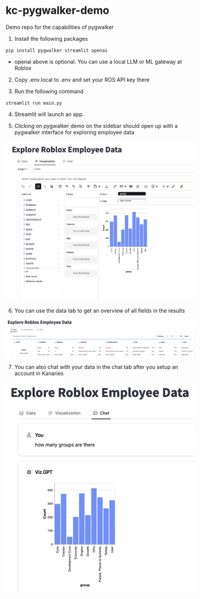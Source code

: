 # kc-pygwalker-demo

Demo repo for the capabilities of pygwalker

1.  Install the following packages

```
pip install pygwalker streamlit openai
```
* openai above is optional. You can use a local LLM or ML gateway at Roblox

2. Copy .env.local to .env and set your ROS API key there

3. Run the following command

```
streamlit run main.py
```

4. Streamlit will launch an app.

5. Clicking on pygwalker demo on the sidebar should open up with a pygwalker interface for exploring employee data

![pygwalker visualize](pyg-visualize.png)

6. You can use the data tab to get an overview of all fields in the results

![pygwalker data](pyg-data.png)

7. You can also chat with your data in the chat tab after you setup an account in Kanaries

![pygwalker chat](pyg-chat.png)
